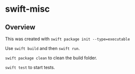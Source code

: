 # swift-misc

## Overview

This was created with `swift package init --type=executable`

Use `swift build` and then `swift run`.

`swift package clean` to clean the build folder.

`swift test` to start tests.
